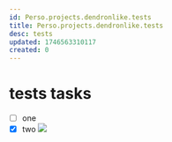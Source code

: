 ```yaml
---
id: Perso.projects.dendronlike.tests
title: Perso.projects.dendronlike.tests
desc: tests
updated: 1746563310117
created: 0
---
```

# tests tasks

* [ ] one
* [x] two
![](assets/images/2025-05-06-20-27-34.png)
